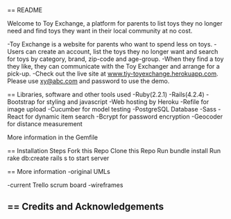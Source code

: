 == README

Welcome to Toy Exchange, a platform for parents to list toys they no longer need and find toys they want in their local community at no cost.

-Toy Exchange is a website for parents who want to spend less on toys.
-Users can create an account, list the toys they no longer want and search for toys by category, brand, zip-code and age-group.
-When they find a toy they like, they can communicate with the Toy Exchanger and arrange for a pick-up.
-Check out the live site at www.tiy-toyexchange.herokuapp.com. Please use xy@abc.com and password to use the demo.

== Libraries, software and other tools used
-Ruby(2.2.1)
-Rails(4.2.4)
-Bootstrap for styling and javascript
-Web hosting by Heroku
-Refile for image upload
-Cucumber for model testing
-PostgreSQL Database
-Sass
-React for dynamic item search
-Bcrypt for password encryption
-Geocoder for distance measurement

More information in the Gemfile

== Installation Steps
Fork this Repo
Clone this Repo
Run bundle install
Run rake db:create
rails s to start server

== More information
-original UMLs

-current Trello scrum board
-wireframes

== Credits and Acknowledgements
-
